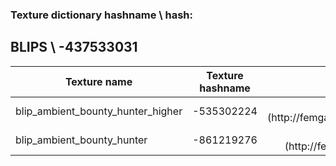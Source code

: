 <h3>Texture dictionary hashname \ hash: </h3><h2>BLIPS \  -437533031</h2>


<table>
<thead>
<tr>
<th align="center">Texture name</th>
<th align="center">Texture hashname</th>
<th align="center">Texture example</th>
</tr>
</thead>
<tbody>
<tr>
<td>blip_ambient_bounty_hunter_higher</td>
<td align="center">-535302224</td>
<td align="center">![blip_ambient_bounty_hunter_higher](http://femga.com/images/samples/blips/blip_ambient_bounty_hunter_higher.png)</td>
</tr>
<tr>
<td>blip_ambient_bounty_hunter</td>
<td align="center">-861219276</td>
<td align="center">![blip_ambient_bounty_hunter](http://femga.com/images/samples/blips/blip_ambient_bounty_hunter.png)</td>
</tr>
</tbody>
</table>
